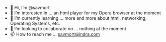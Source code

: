 - 👋 Hi, I’m @savmort
- 👀 I’m interested in ... an html player for my Opera browser at the moment  
- 🌱 I’m currently learning ... more and more about html, networking, Operating Systems, etc. 
- 💞️ I’m looking to collaborate on ... nothing at the moment
- 📫 How to reach me ... savmort@indra.com

<!---
savmort/savmort is a ✨ special ✨ repository because its `README.md` (this file) appears on your Git

Hub profile.
You can click the Preview link to take a look at your changes.
--->

